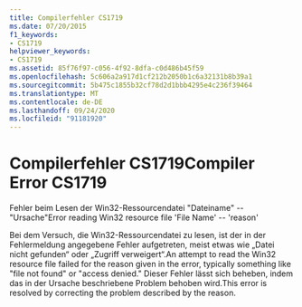 ```yaml
---
title: Compilerfehler CS1719
ms.date: 07/20/2015
f1_keywords:
- CS1719
helpviewer_keywords:
- CS1719
ms.assetid: 85f76f97-c056-4f92-8dfa-c0d486b45f59
ms.openlocfilehash: 5c606a2a917d1cf212b2050b1c6a32131b8b39a1
ms.sourcegitcommit: 5b475c1855b32cf78d2d1bbb4295e4c236f39464
ms.translationtype: MT
ms.contentlocale: de-DE
ms.lasthandoff: 09/24/2020
ms.locfileid: "91181920"
---
```

# <a name="compiler-error-cs1719"></a><span data-ttu-id="42be8-102">Compilerfehler CS1719</span><span class="sxs-lookup"><span data-stu-id="42be8-102">Compiler Error CS1719</span></span>

<span data-ttu-id="42be8-103">Fehler beim Lesen der Win32-Ressourcendatei "Dateiname" -- "Ursache"</span><span class="sxs-lookup"><span data-stu-id="42be8-103">Error reading Win32 resource file 'File Name' -- 'reason'</span></span>  
  
 <span data-ttu-id="42be8-104">Bei dem Versuch, die Win32-Ressourcendatei zu lesen, ist der in der Fehlermeldung angegebene Fehler aufgetreten, meist etwas wie „Datei nicht gefunden“ oder „Zugriff verweigert“.</span><span class="sxs-lookup"><span data-stu-id="42be8-104">An attempt to read the Win32 resource file failed for the reason given in the error, typically something like "file not found" or "access denied."</span></span> <span data-ttu-id="42be8-105">Dieser Fehler lässt sich beheben, indem das in der Ursache beschriebene Problem behoben wird.</span><span class="sxs-lookup"><span data-stu-id="42be8-105">This error is resolved by correcting the problem described by the reason.</span></span>
